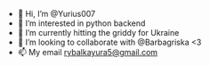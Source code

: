 - 👋 Hi, I’m @Yurius007
- 👀 I’m interested in python backend
- 🌱 I’m currently hitting the griddy for Ukraine
- 💞️ I’m looking to collaborate with @Barbagriska <3
- 📫 My email rybalkayura5@gmail.com

<!---
Yurius007/Yurius007 is a ✨ special ✨ repository because its `README.md` (this file) appears on your GitHub profile.
You can click the Preview link to take a look at your changes.
--->
